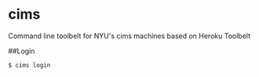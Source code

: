 cims
====

Command line toolbelt for NYU's cims machines based on Heroku Toolbelt

##Login

```bash
$ cims login
```
